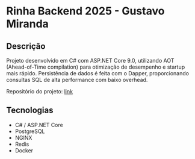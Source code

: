 # Rinha Backend 2025 - Gustavo Miranda

## Descrição

Projeto desenvolvido em C# com ASP.NET Core 9.0, utilizando AOT (Ahead-of-Time compilation) para otimização de desempenho e startup mais rápido. Persistência de dados é feita com o Dapper, proporcionando consultas SQL de alta performance com baixo overhead.

Repositório do projeto: [link](https://github.com/gustmrg/rinha-backend-2025)

## Tecnologias

- C# / ASP.NET Core
- PostgreSQL
- NGINX
- Redis
- Docker
